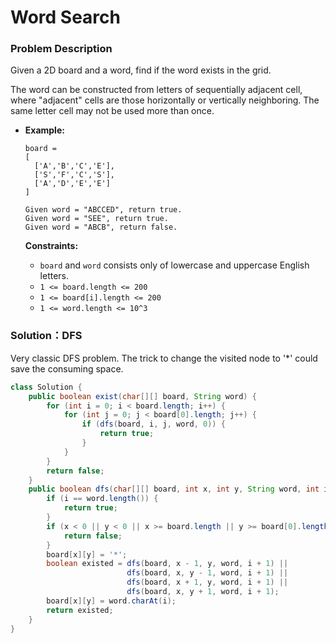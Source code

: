 # Word Search

### Problem Description

Given a 2D board and a word, find if the word exists in the grid.

The word can be constructed from letters of sequentially adjacent cell, where "adjacent" cells are those horizontally or vertically neighboring. The same letter cell may not be used more than once.

- **Example:**

  ```
  board =
  [
    ['A','B','C','E'],
    ['S','F','C','S'],
    ['A','D','E','E']
  ]
  
  Given word = "ABCCED", return true.
  Given word = "SEE", return true.
  Given word = "ABCB", return false.
  ```

   

  **Constraints:**

  - `board` and `word` consists only of lowercase and uppercase English letters.
  - `1 <= board.length <= 200`
  - `1 <= board[i].length <= 200`
  - `1 <= word.length <= 10^3`

### Solution：DFS

Very classic DFS problem. The trick to change the visited node to '*' could save the consuming space.

```java
class Solution {
    public boolean exist(char[][] board, String word) {
        for (int i = 0; i < board.length; i++) {
            for (int j = 0; j < board[0].length; j++) {
                if (dfs(board, i, j, word, 0)) {
                    return true;
                } 
            }
        }
        return false;
    }
    public boolean dfs(char[][] board, int x, int y, String word, int i) {
        if (i == word.length()) {
            return true;
        }
        if (x < 0 || y < 0 || x >= board.length || y >= board[0].length || word.charAt(i) != board[x][y]) {
            return false;
        }
        board[x][y] = '*';
        boolean existed = dfs(board, x - 1, y, word, i + 1) ||
                          dfs(board, x, y - 1, word, i + 1) ||
                          dfs(board, x + 1, y, word, i + 1) ||
                          dfs(board, x, y + 1, word, i + 1);
        board[x][y] = word.charAt(i);
        return existed;
    }
}
```

